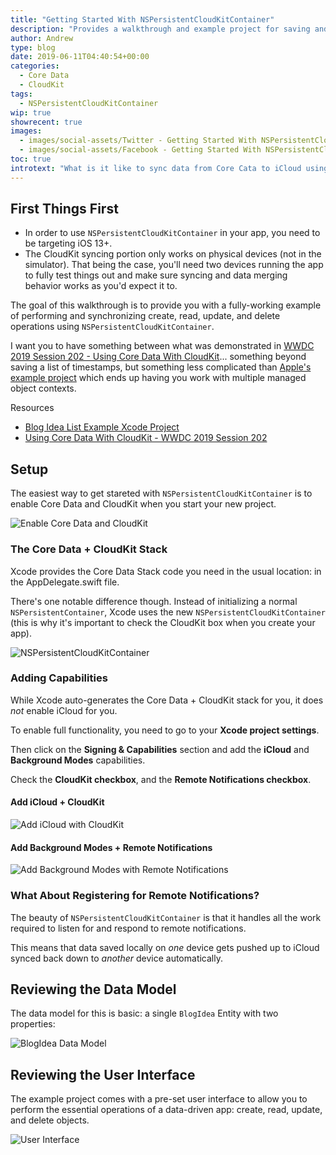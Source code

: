 ```yaml
---
title: "Getting Started With NSPersistentCloudKitContainer"
description: "Provides a walkthrough and example project for saving and syncing a single Core Data Entity with CloudKit using NSPersistentCloudKitContainer"
author: Andrew
type: blog
date: 2019-06-11T04:40:54+00:00
categories:
  - Core Data
  - CloudKit
tags:
  - NSPersistentCloudKitContainer
wip: true
showrecent: true
images:
  - images/social-assets/Twitter - Getting Started With NSPersistentCloudKitContainer.png
  - images/social-assets/Facebook - Getting Started With NSPersistentCloudKitContainer.png
toc: true
introtext: "What is it like to sync data from Core Cata to iCloud using Apple's new NSPersistentCloudKitContainer?  Here I provide a walkthrough and example project for saving and syncing a single Core Data Entity with CloudKit using this new class."
---
```


## First Things First

* In order to use `NSPersistentCloudKitContainer` in your app, you need to be targeting iOS 13+.
* The CloudKit syncing portion only works on physical devices (not in the simulator).  That being the case, you'll need two devices running the app to fully test things out and make sure syncing and data merging behavior works as you'd expect it to.

The goal of this walkthrough is to provide you with a fully-working example of performing and synchronizing create, read, update, and delete operations using `NSPersistentCloudKitContainer`.  

I want you to have something between what was demonstrated in <a href="https://developer.apple.com/videos/play/wwdc2019/202" rel="nofollow">WWDC 2019 Session 202 - Using Core Data With CloudKit</a>... something beyond saving a list of timestamps, but something less complicated than <a href="https://developer.apple.com/documentation/coredata/synchronizing_a_local_store_to_the_cloud" rel="nofollow">Apple's example project</a> which ends up having you work with multiple managed object contexts.

<a name="resources" class="jump-target"></a>
<div class="resources">
<div class="resources-header">
Resources
</div>
<ul class="resources-content">
<li>
<i class="fas fa-file-code"></i> <a href="" rel="nofollow">Blog Idea List Example Xcode Project</a>
</li>
<li>
<i class="fas fa-link"></i> <a href="https://developer.apple.com/videos/play/wwdc2019/202" rel="nofollow">Using Core Data With CloudKit - WWDC 2019 Session 202</a>
</li>
</ul>
</div>

## Setup
The easiest way to get stareted with `NSPersistentCloudKitContainer` is to enable Core Data and CloudKit when you start your new project.

![Enable Core Data and CloudKit](enable-core-data-cloudkit.png)


### The Core Data + CloudKit Stack
Xcode provides the Core Data Stack code you need in the usual location: in the AppDelegate.swift file.

There's one notable difference though.  Instead of initializing a normal `NSPersistentContainer`, Xcode uses the new `NSPersistentCloudKitContainer` (this is why it's important to check the CloudKit box when you create your app).

![NSPersistentCloudKitContainer](nspersistentcloudkitcontainer-code.png)

### Adding Capabilities
While Xcode auto-generates the Core Data + CloudKit stack for you, it does *not* enable iCloud for you.

To enable full functionality, you need to go to your **Xcode project settings**.

Then click on the **Signing & Capabilities** section and add the **iCloud** and **Background Modes** capabilities.

Check the **CloudKit checkbox**, and the **Remote Notifications checkbox**.

#### Add iCloud + CloudKit
![Add iCloud with CloudKit](add-icloud.gif)

#### Add Background Modes + Remote Notifications
![Add Background Modes with Remote Notifications](add-background-modes.gif)

### What About Registering for Remote Notifications?
The beauty of `NSPersistentCloudKitContainer` is that it handles all the work required to listen for and respond to remote notifications.

This means that data saved locally on *one* device gets pushed up to iCloud synced back down to *another* device automatically.

## Reviewing the Data Model

The data model for this is basic:  a single `BlogIdea` Entity with two properties:

![BlogIdea Data Model](data-model.png)

## Reviewing the User Interface

The example project comes with a pre-set user interface to allow you to perform the essential operations of a data-driven app:  create, read, update, and delete objects.

![User Interface](user-interface.png)